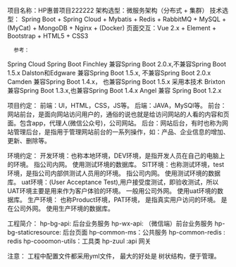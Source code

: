 项目名称：HP惠普项目222222
架构选型：微服务架构（分布式 + 集群）
技术选型： Spring Boot + Spring Cloud + Mybatis + Redis + RabbitMQ + MySQL + (MyCat) + MongoDB + Nginx + (Docker)
页面交互：Vue 2.x + Element + Bootstrap + HTML5 + CSS3
 
      参考：
  Spring Cloud        Spring Boot
  Finchley            兼容Spring Boot 2.0.x,不兼容Spring Boot 1.5.x
  Dalston和Edgware     兼容Spring Boot 1.5.x, 不兼容Spring Boot 2.0.x
  Camden              兼容Spring Boot 1.4.x， 也兼容Spring Boot 1.5.x   采用本技术
  Brixton             兼容Spring Boot 1.3.x,也兼容Spring Boot 1.4.x
  Angel               兼容 Spring Boot 1.2.x

项目约定： 
     前端：UI，HTML，CSS，JS等。
     后端：JAVA，MySQl等。
     前台：网站前台，是面向网站访问用户的，通俗的说也就是给访问网站的人看的内容和页面。包含app，代理人(微信公众号)，公司网站。
     后台：网站后台，有时也称为网站管理后台，是指用于管理网站前台的一系列操作，如：产品、企业信息的增加、更新、删除等。

环境约定：
   开发环境：也称本地环境，DEV环境，是指开发人员在自己的电脑上的环境。 指公司内网。  使用测试环境的数据库。
 SIT环境：也称测试环境，test环境，是指公司内部供测试人员用的环境。 指公司内网。      使用测试环境的数据库。
 uat环境：(User Acceptance Test),用户接受度测试，即验收测试，所以UAT环境主要是用来作为客户体验的环境。 一般用公司外网。 使用uat环境的数据库。
   生产环境： 也称Product环境，PAT环境， 是指真实用户访问的环境。 是在公司外网。 使用生产环境的数据库。
     
工程简介：
hp-bg-api: 后台业务服务
hp-wx-api: （微信端）前台业务服务
hp-bg-staticresource: 后台页面
hp-common-ms：公共服务
hp-common-redis : redis 
hp-cooomon-utils：工具类
hp-zuul :api  网关



注意：
      工程中配置文件都采用yml文件， 最大的好处是 树状结构，便于管理。